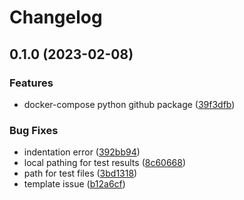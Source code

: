 # Changelog

## 0.1.0 (2023-02-08)


### Features

* docker-compose python github package ([39f3dfb](https://github.com/Tsanton/github-action-templates/commit/39f3dfbd753b1670e7b14bb06bc09a9f17b48243))


### Bug Fixes

* indentation error ([392bb94](https://github.com/Tsanton/github-action-templates/commit/392bb94bc084e977a8a2224377ae3cbb85447b3a))
* local pathing for test results ([8c60668](https://github.com/Tsanton/github-action-templates/commit/8c60668da2a7ea035aa14ebaf245010041f6ded9))
* path for test files ([3bd1318](https://github.com/Tsanton/github-action-templates/commit/3bd1318718686c159fbc175a701a6e2b12c0ca27))
* template issue ([b12a6cf](https://github.com/Tsanton/github-action-templates/commit/b12a6cfb8b44838ee16d3376f54eab86b8a60091))
